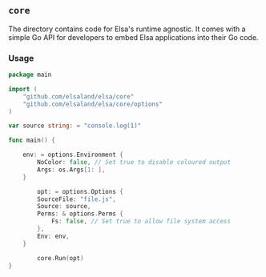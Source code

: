 ## `core`

The directory contains code for Elsa's runtime agnostic.
It comes with a simple Go API for developers to embed Elsa applications into their Go code.

### Usage

```go
package main

import (
    "github.com/elsaland/elsa/core"
    "github.com/elsaland/elsa/core/options"
)

var source string: = "console.log(1)"

func main() {

    env: = options.Environment {
        NoColor: false, // Set true to disable coloured output
        Args: os.Args[1: ],
    }

        opt: = options.Options {
        SourceFile: "file.js",
        Source: source,
        Perms: & options.Perms {
            Fs: false, // Set true to allow file system access
        },
        Env: env,
    }

        core.Run(opt)
}
```

